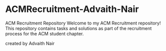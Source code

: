 # ACMRecruitment-Advaith-Nair
ACM Recruitment Repository Welcome to my ACM Recruitment repository!
This repository contains tasks and solutions as part of the recruitment process for the ACM student chapter.

created by Advaith Nair
